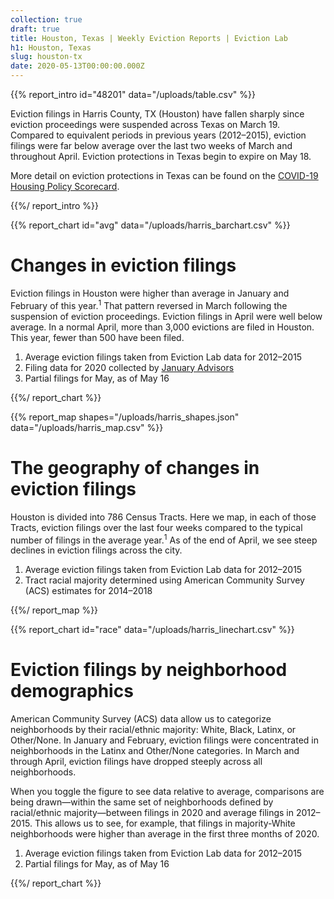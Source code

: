 ```yaml
---
collection: true
draft: true
title: Houston, Texas | Weekly Eviction Reports | Eviction Lab
h1: Houston, Texas
slug: houston-tx
date: 2020-05-13T00:00:00.000Z
---
```


{{% report_intro id="48201" data="/uploads/table.csv" %}}





Eviction filings in Harris County, TX (Houston) have fallen sharply since eviction proceedings were suspended across Texas on March 19. Compared to equivalent periods in previous years (2012–2015), eviction filings were far below average over the last two weeks of March and throughout April. Eviction protections in Texas begin to expire on May 18.

More detail on eviction protections in Texas can be found on the [COVID-19 Housing Policy Scorecard](https://evictionlab.org/covid-policy-scorecard/tx/).





{{%/ report_intro %}}



{{% report_chart id="avg" data="/uploads/harris_barchart.csv" %}}

# Changes in eviction filings

Eviction filings in Houston were higher than average in January and February of this year.<sup>1</sup> That pattern reversed in March following the suspension of eviction proceedings. Eviction filings in April were well below average. In a normal April, more than 3,000 evictions are filed in Houston. This year, fewer than 500 have been filed.

1. Average eviction filings taken from Eviction Lab data for 2012–2015
2. Filing data for 2020 collected by [January Advisors](https://www.januaryadvisors.com/)
3. Partial filings for May, as of May 16

{{%/ report_chart %}}



{{% report_map shapes="/uploads/harris_shapes.json" data="/uploads/harris_map.csv" %}}





# The geography of changes in eviction filings

Houston is divided into 786 Census Tracts. Here we map, in each of those Tracts, eviction filings over the last four weeks compared to the typical number of filings in the average year.<sup>1</sup> As of the end of April, we see steep declines in eviction filings across the city.

1. Average eviction filings taken from Eviction Lab data for 2012–2015
2. Tract racial majority determined using American Community Survey (ACS) estimates for 2014–2018





{{%/ report_map %}}



{{% report_chart id="race" data="/uploads/harris_linechart.csv" %}}

# Eviction filings by neighborhood demographics

American Community Survey (ACS) data allow us to categorize neighborhoods by their racial/ethnic majority: White, Black, Latinx, or Other/None. In January and February, eviction filings were concentrated in neighborhoods in the Latinx and Other/None categories. In March and through April, eviction filings have dropped steeply across all neighborhoods.

When you toggle the figure to see data relative to average, comparisons are being drawn—within the same set of neighborhoods defined by racial/ethnic majority—between filings in 2020 and average filings in 2012–2015. This allows us to see, for example, that filings in majority-White neighborhoods were higher than average in the first three months of 2020.

1. Average eviction filings taken from Eviction Lab data for 2012–2015
2. Partial filings for May, as of May 16

{{%/ report_chart %}}